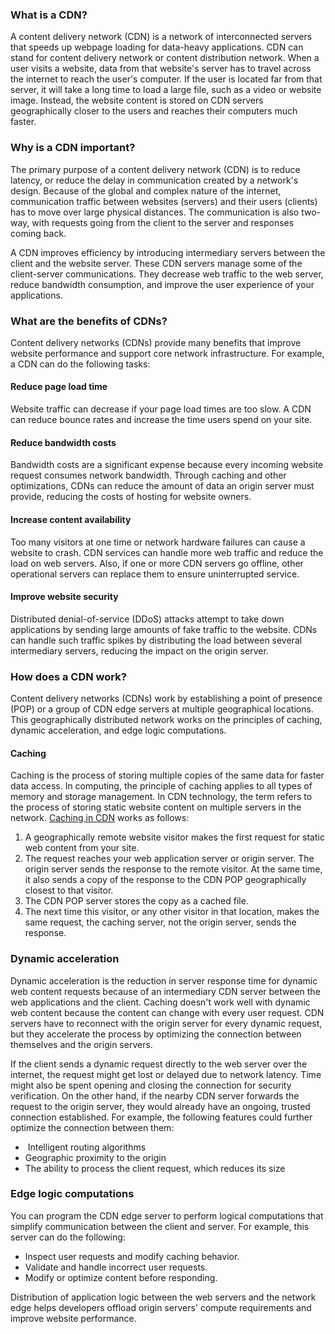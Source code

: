 ### What is a CDN?
A content delivery network (CDN) is a network of interconnected servers that speeds up webpage loading for data-heavy applications. CDN can stand for content delivery network or content distribution network. When a user visits a website, data from that website's server has to travel across the internet to reach the user's computer. If the user is located far from that server, it will take a long time to load a large file, such as a video or website image. Instead, the website content is stored on CDN servers geographically closer to the users and reaches their computers much faster.

### Why is a CDN important?
The primary purpose of a content delivery network (CDN) is to reduce latency, or reduce the delay in communication created by a network's design. Because of the global and complex nature of the internet, communication traffic between websites (servers) and their users (clients) has to move over large physical distances. The communication is also two-way, with requests going from the client to the server and responses coming back.  
  
A CDN improves efficiency by introducing intermediary servers between the client and the website server. These CDN servers manage some of the client-server communications. They decrease web traffic to the web server, reduce bandwidth consumption, and improve the user experience of your applications.

### What are the benefits of CDNs?
Content delivery networks (CDNs) provide many benefits that improve website performance and support core network infrastructure. For example, a CDN can do the following tasks:

#### Reduce page load time
Website traffic can decrease if your page load times are too slow. A CDN can reduce bounce rates and increase the time users spend on your site.

#### Reduce bandwidth costs
Bandwidth costs are a significant expense because every incoming website request consumes network bandwidth. Through caching and other optimizations, CDNs can reduce the amount of data an origin server must provide, reducing the costs of hosting for website owners.

#### Increase content availability
Too many visitors at one time or network hardware failures can cause a website to crash. CDN services can handle more web traffic and reduce the load on web servers. Also, if one or more CDN servers go offline, other operational servers can replace them to ensure uninterrupted service.

#### Improve website security
Distributed denial-of-service (DDoS) attacks attempt to take down applications by sending large amounts of fake traffic to the website. CDNs can handle such traffic spikes by distributing the load between several intermediary servers, reducing the impact on the origin server.

### How does a CDN work?
Content delivery networks (CDNs) work by establishing a point of presence (POP) or a group of CDN edge servers at multiple geographical locations. This geographically distributed network works on the principles of caching, dynamic acceleration, and edge logic computations.

#### Caching
Caching is the process of storing multiple copies of the same data for faster data access. In computing, the principle of caching applies to all types of memory and storage management. In CDN technology, the term refers to the process of storing static website content on multiple servers in the network. [Caching in CDN](https://aws.amazon.com/caching/cdn/) works as follows:

1. A geographically remote website visitor makes the first request for static web content from your site.
2. The request reaches your web application server or origin server. The origin server sends the response to the remote visitor. At the same time, it also sends a copy of the response to the CDN POP geographically closest to that visitor.
3. The CDN POP server stores the copy as a cached file.
4. The next time this visitor, or any other visitor in that location, makes the same request, the caching server, not the origin server, sends the response. 

### Dynamic acceleration

Dynamic acceleration is the reduction in server response time for dynamic web content requests because of an intermediary CDN server between the web applications and the client. Caching doesn't work well with dynamic web content because the content can change with every user request. CDN servers have to reconnect with the origin server for every dynamic request, but they accelerate the process by optimizing the connection between themselves and the origin servers.

If the client sends a dynamic request directly to the web server over the internet, the request might get lost or delayed due to network latency. Time might also be spent opening and closing the connection for security verification. On the other hand, if the nearby CDN server forwards the request to the origin server, they would already have an ongoing, trusted connection established. For example, the following features could further optimize the connection between them:

-  Intelligent routing algorithms
- Geographic proximity to the origin
- The ability to process the client request, which reduces its size

### Edge logic computations

You can program the CDN edge server to perform logical computations that simplify communication between the client and server. For example, this server can do the following:

- Inspect user requests and modify caching behavior.
- Validate and handle incorrect user requests.
- Modify or optimize content before responding.

Distribution of application logic between the web servers and the network edge helps developers offload origin servers' compute requirements and improve website performance.